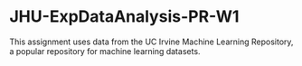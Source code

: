 # JHU-ExpDataAnalysis-PR-W1

This assignment uses data from the UC Irvine Machine Learning Repository, a popular repository for machine learning datasets. 
